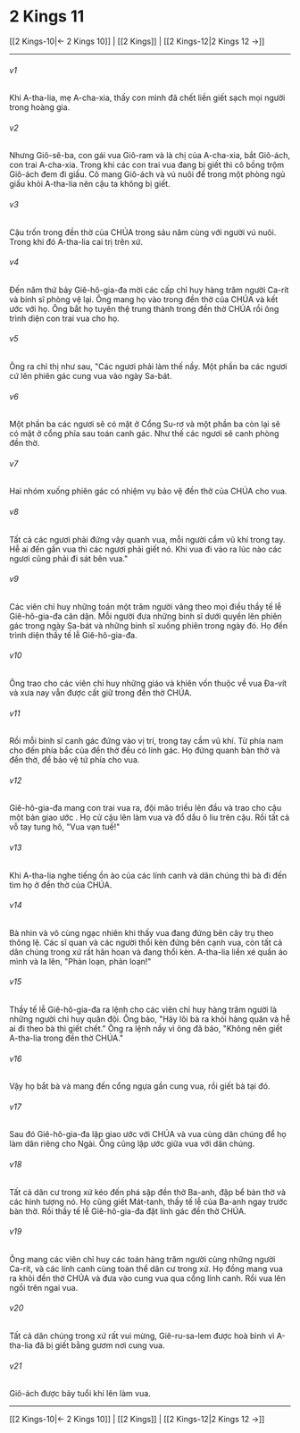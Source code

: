 # 2 Kings 11

[[2 Kings-10|← 2 Kings 10]] | [[2 Kings]] | [[2 Kings-12|2 Kings 12 →]]
***



###### v1 
Khi A-tha-lia, mẹ A-cha-xia, thấy con mình đã chết liền giết sạch mọi người trong hoàng gia. 

###### v2 
Nhưng Giô-sê-ba, con gái vua Giô-ram và là chị của A-cha-xia, bắt Giô-ách, con trai A-cha-xia. Trong khi các con trai vua đang bị giết thì cô bồng trộm Giô-ách đem đi giấu. Cô mang Giô-ách và vú nuôi để trong một phòng ngủ giấu khỏi A-tha-lia nên cậu ta không bị giết. 

###### v3 
Cậu trốn trong đền thờ của CHÚA trong sáu năm cùng với người vú nuôi. Trong khi đó A-tha-lia cai trị trên xứ. 

###### v4 
Đến năm thứ bảy Giê-hô-gia-đa mời các cấp chỉ huy hàng trăm người Ca-rít và binh sĩ phòng vệ lại. Ông mang họ vào trong đền thờ của CHÚA và kết ước với họ. Ông bắt họ tuyên thệ trung thành trong đền thờ CHÚA rồi ông trình diện con trai vua cho họ. 

###### v5 
Ông ra chỉ thị như sau, "Các ngươi phải làm thế nầy. Một phần ba các ngươi cứ lên phiên gác cung vua vào ngày Sa-bát. 

###### v6 
Một phần ba các ngươi sẽ có mặt ở Cổng Su-rơ và một phần ba còn lại sẽ có mặt ở cổng phía sau toán canh gác. Như thế các ngươi sẽ canh phòng đền thờ. 

###### v7 
Hai nhóm xuống phiên gác có nhiệm vụ bảo vệ đền thờ của CHÚA cho vua. 

###### v8 
Tất cả các ngươi phải đứng vây quanh vua, mỗi người cầm vũ khí trong tay. Hễ ai đến gần vua thì các ngươi phải giết nó. Khi vua đi vào ra lúc nào các ngươi cũng phải đi sát bên vua." 

###### v9 
Các viên chỉ huy những toán một trăm người vâng theo mọi điều thầy tế lễ Giê-hô-gia-đa căn dặn. Mỗi người đưa những binh sĩ dưới quyền lên phiên gác trong ngày Sa-bát và những binh sĩ xuống phiên trong ngày đó. Họ đến trình diện thầy tế lễ Giê-hô-gia-đa. 

###### v10 
Ông trao cho các viên chỉ huy những giáo và khiên vốn thuộc về vua Đa-vít và xưa nay vẫn được cất giữ trong đền thờ CHÚA. 

###### v11 
Rồi mỗi binh sĩ canh gác đứng vào vị trí, trong tay cầm vũ khí. Từ phía nam cho đến phía bắc của đền thờ đều có lính gác. Họ đứng quanh bàn thờ và đền thờ, để bảo vệ tứ phía cho vua. 

###### v12 
Giê-hô-gia-đa mang con trai vua ra, đội mão triều lên đầu và trao cho cậu một bản giao ước . Họ cử cậu lên làm vua và đổ dầu ô liu trên cậu. Rồi tất cả vỗ tay tung hô, "Vua vạn tuế!" 

###### v13 
Khi A-tha-lia nghe tiếng ồn ào của các lính canh và dân chúng thì bà đi đến tìm họ ở đền thờ của CHÚA. 

###### v14 
Bà nhìn và vô cùng ngạc nhiên khi thấy vua đang đứng bên cây trụ theo thông lệ. Các sĩ quan và các người thổi kèn đứng bên cạnh vua, còn tất cả dân chúng trong xứ rất hân hoan và đang thổi kèn. A-tha-lia liền xé quần áo mình và la lên, "Phản loạn, phản loạn!" 

###### v15 
Thầy tế lễ Giê-hô-gia-đa ra lệnh cho các viên chỉ huy hàng trăm người là những người chỉ huy quân đội. Ông bảo, "Hãy lôi bà ra khỏi hàng quân và hễ ai đi theo bà thì giết chết." Ông ra lệnh nầy vì ông đã bảo, "Không nên giết A-tha-lia trong đền thờ CHÚA." 

###### v16 
Vậy họ bắt bà và mang đến cổng ngựa gần cung vua, rồi giết bà tại đó. 

###### v17 
Sau đó Giê-hô-gia-đa lập giao ước với CHÚA và vua cùng dân chúng để họ làm dân riêng cho Ngài. Ông cũng lập ước giữa vua với dân chúng. 

###### v18 
Tất cả dân cư trong xứ kéo đến phá sập đền thờ Ba-anh, đập bể bàn thờ và các hình tượng nó. Họ cũng giết Mát-tanh, thầy tế lễ của Ba-anh ngay trước bàn thờ. Rồi thầy tế lễ Giê-hô-gia-đa đặt lính gác đền thờ CHÚA. 

###### v19 
Ông mang các viên chỉ huy các toán hàng trăm người cùng những người Ca-rít, và các lính canh cùng toàn thể dân cư trong xứ. Họ đồng mang vua ra khỏi đền thờ CHÚA và đưa vào cung vua qua cổng lính canh. Rồi vua lên ngồi trên ngai vua. 

###### v20 
Tất cả dân chúng trong xứ rất vui mừng, Giê-ru-sa-lem được hoà bình vì A-tha-lia đã bị giết bằng gươm nơi cung vua. 

###### v21 
Giô-ách được bảy tuổi khi lên làm vua.

***
[[2 Kings-10|← 2 Kings 10]] | [[2 Kings]] | [[2 Kings-12|2 Kings 12 →]]
